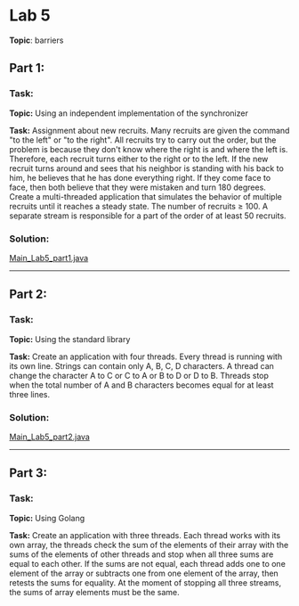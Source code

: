 # Lab 5
**Topic**: barriers

## Part 1:
### Task:
**Topic:**
Using an independent implementation of the synchronizer

**Task:**
Assignment about new recruits. Many recruits are given the command "to the left"
or "to the right". All recruits try to carry out the order, but the problem is
because they don't know where the right is and where the left is. 
Therefore, each recruit turns either to the right or to the left. 
If the new recruit turns around and sees that his neighbor is standing with his back to him, 
he believes that he has done everything right. If they come face to face, 
then both believe that they were mistaken and turn 180 degrees. 
Create a multi-threaded application that simulates the behavior of multiple recruits until it reaches a steady state. 
The number of recruits ≥ 100. A separate stream is responsible for a part of the order of at least 50 recruits.

### Solution:
[Main_Lab5_part1.java](src/main/java/ua/university/part1/Main_Lab5_part1.java)

---

## Part 2:
### Task:
**Topic:**
Using the standard library

**Task:**
Create an application with four threads. Every thread is running
with its own line. Strings can contain only A, B, C, D characters.
A thread can change the character A to C or C to A or B to D or D to B. 
Threads stop when the total number of A and B characters becomes equal for at least three lines.

### Solution:
[Main_Lab5_part2.java](src/main/java/ua/university/part2/Main_Lab5_part2.java)

---

## Part 3:
### Task:
**Topic:**
Using Golang

**Task:**
Create an application with three threads. Each thread works with its own array, 
the threads check the sum of the elements of their array with the sums of the elements of other threads and stop when 
all three sums are equal to each other. If the sums are not equal, each thread adds one to one element of the array or 
subtracts one from one element of the array, then retests the sums for equality. At the moment of stopping all three 
streams, the sums of array elements must be the same.